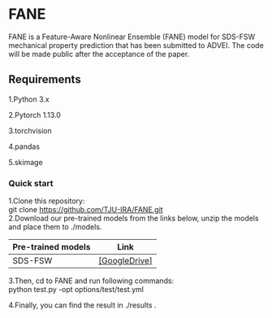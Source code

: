 # FANE
FANE is a Feature-Aware Nonlinear Ensemble (FANE) model for SDS-FSW mechanical property prediction that has been submitted to ADVEI. The code will be made public after the acceptance of the paper.
## Requirements
1.Python 3.x    

2.Pytorch 1.13.0  

3.torchvision  

4.pandas 

5.skimage

### Quick start
1.Clone this repository:  
git clone https://github.com/TJU-IRA/FANE.git  
2.Download our pre-trained models from the links below, unzip the models and place them to <td bgcolor=gray>./models. </td>

<table class="tg"><thead>
  <tr>
    <th class="tg-c3ow">Pre-trained models</th>
    <th class="tg-c3ow">Link</th>
  </tr></thead>
<tbody>
  <tr>
    <td class="tg-c3ow">SDS-FSW</td>
    <td class="tg-c3ow"><a href="https://drive.google.com/drive/folders/1jq6xowAfEymklsMCwllfrJ26723_yBcR?usp=sharing" target="_blank" rel="noopener noreferrer">[GoogleDrive]</a></td>
  </tr>

</tbody>
</table>

3.Then, cd to <td bgcolor=gray>FANE</td> and run  following commands:  
python test.py -opt options/test/test.yml

4.Finally, you can find the result in <td bgcolor=gray>./results .
